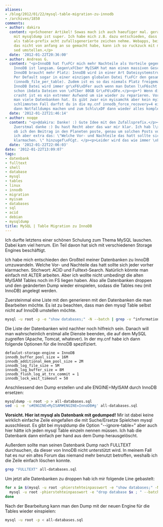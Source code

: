 ```yaml
---
aliases:
- /blog/2012/01/22/mysql-table-migration-zu-innodb
- /archives/1850
comments:
- author: dakira
  content: <p>Schoener Artikel! Sowas mach ich auch haeufiger mal. gerade sed in Verbindung
    mit mysqldump ist super. Ich habe mich z.B. dazu entschieden, dass ich bei webapps
    als table-prefix acht zufallsgenerierte zeichen nehme. Webapps, bei denen ich
    das nicht von anfang an so gemacht habe, kann ich so ruckzuck mit mysqldump und
    sed umstellen.</p>
  date: '2012-01-22T20:36:00'
- author: Andreas G.
  content: "<p>InnoDB hat f\xFCr mich mehr Nachteile als Vorteile gegen\xFCber MyISAM.</p><p>*)
    InnoDB ist langsam. Gegen\xFCber MyISAM hat man einen massiven Geschwindigkeitsnachteil.</p><p>*)
    InnoDB braucht mehr Platz: InnoDB wird in einer Art Dateisystemstruktur gespeichert.
    Per Default sogar in einer einzigen globalen Datei f\xFCr den gesamten Server
    (innodb_file_per_table). Zudem ist es so das niemals Platz freigemacht wird. Die
    InnoDB Datei wird immer gr\xF6\xDFer auch wenn man Daten l\xF6scht. Ich hatte
    schon ibdata Dateien von \xFCber 80GB Gr\xF6\xDFe.</p><p>*) Wenn die InnoDB Datei
    crasht ist es ein extremer Aufwand um sie wieder zu reparieren. Vor allem wenn
    man viele Datenbanken hat. Es gibt zwar ein myisamchk aber kein myinnodbchk.<br>Im
    schlimmsten Fall darfst du in die my.cnf innodb_force_recovery=4 eintragen und
    dann Notfalldumps machen und zum Schlu\xDF dann wieder alles komplett neu einspielen.</p>"
  date: '2012-01-22T21:46:14'
- author: noqqe
  content: "<p>@dakira: Danke! :) Gute Idee mit den Zufallsprefix.</p><p>@Andreas:
    Zuerstmal danke :) Du hast Recht aber das war mir klar. Ich hab l\xE4nger \xFCberlegt
    ob ich den Beitrag in den Planeten poste, genau um solchen Posts vorzubeugen habe
    ich aber extra das: \"Welche Vor- und Nachteile das hatt sollte sich jeder vorher
    klarmachen. \" hinzugef\xFCgt. </p><p>Leider wird das wie immer \xFCberlesen.</p>"
  date: '2012-01-22T22:06:03'
date: '2012-01-22T13:09:07'
tags:
- datenbank
- fulltext
- shell
- database
- mysql
- tables
- linux
- innodb
- migration
- myisam
- databases
- sql
- acid
- debian
- mysqldump
title: MySQL | Table Migration zu InnoDB
---
```


Ich durfte letztens einer schönen Schulung zum Thema MySQL lauschen. Dabei
kam viel herrum. Ein Teil davon hat sich mit verschiedenen Storage Engines
beschäftigt.

Ich habe mich entschieden den Großteil meiner Datenbanken zu InnoDB
umzuwandeln. Welche Vor- und Nachteile das hatt sollte sich jeder vorher
klarmachen. Stichwort: ACID und Fulltext-Search. Natürlich könnte man
einfach mit ALTER arbeiten. Aber ich wollte nicht umbedingt die alten
MyISAM Tables noch im FS liegen haben. Also alle Datenbanken droppen und
den geänderten Dump wieder einspielen, sodass die Tables neu (mit InnoDB)
angelegt werden.

Zuersteinmal eine Liste mit den generieren mit den Datenbanken die man
Bearbeiten möchte. Es ist zu beachten, dass man den mysql Table selbst
nicht auf InnoDB umstellen möchte.

``` bash
mysql -u root -p -e "show databases;" -N --batch | grep -v ^information_schema$ | grep -v ^mysql$
```

Die Liste der Datenbanken wird nachher noch hilfreich sein. Danach will man
wahrscheinlich erstmal alle Dienste beenden, die auf dem MySQL zugreifen
(Apache, Tomcat, whatever). In der my.cnf habe ich dann folgende Optionen
für die InnoDB spezifiziert.

```
defaulot-storage-engine = InnoDB
innodb_buffer_pool_size = 16M
innodb_additional_mem_pool_size = 2M
innodb_log_file_size = 5M
innodb_log_buffer_size = 8M
innodb_flush_log_at_trx_commit = 1
innodb_lock_wait_timeout = 50
```


Anschliessend den Dump erstellen und alle ENGINE=MyISAM durch InnoDB ersetzen:

``` bash
mysqldump -u root -p > all-databases.sql
sed -i -e 's#ENGINE=MyISAM#ENGINE=InnoDB#g' all-databases.sql
```

**Vorsicht. Hier ist mysql als Datenbank mit gedumped!** Mir ist dabei
keine wirklich einfache Zeile eingefallen die mit Suche/Ersetze Spielchen
mysql ausschliesst. Es gibt bei mysqldump die Option "--ignore-table=" aber
auch hier hätte ich jeden mysql Table einzeln nennen müssen. Ich hab die
Datenbank dann einfach per hand aus dem Dump herausgelöscht.

Außerdem sollte man seinen Datenbank Dump nach FULLTEXT durchsuchen, da
dieser von InnoDB nicht unterstützt wird. In meinem Fall hat es nur ein
altes Forum das niemand mehr benutzt betroffen, weshalb ich die Zeile
einfach löschen konnte.

``` bash
grep "FULLTEXT" all-databases.sql
```

Um jetzt alle Datenbanken zu droppen hab ich mir folgende Line gebastelt:

``` bash
for x in $(mysql -u root -phierstehteinpasswort -e "show databases;" -N --batch | grep -v ^information_schema | grep -v ^mysql$) ; do
  mysql -u root -phierstehteinpasswort -e "drop database $x ; " --batch
done
```

Nach der Bearbeitung kann man den Dump mit der neuen Engine für die Tables
wieder einspielen:

``` bash
mysql -u root -p < all-databases.sql
```